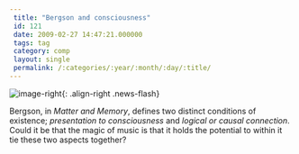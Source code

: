 ```yaml
---
 title: "Bergson and consciousness"
 id: 121
 date: 2009-02-27 14:47:21.000000
 tags: tag
 category: comp
 layout: single
 permalink: /:categories/:year/:month/:day/:title/
---
```

![image-right](/assets/images/){: .align-right .news-flash}

Bergson, in <em>Matter and Memory</em>, defines two distinct conditions of existence; <em>presentation to consciousness</em> and <em>logical or causal connection</em>. Could it be that the magic of music is that it holds the potential to within it tie these two aspects together? 

